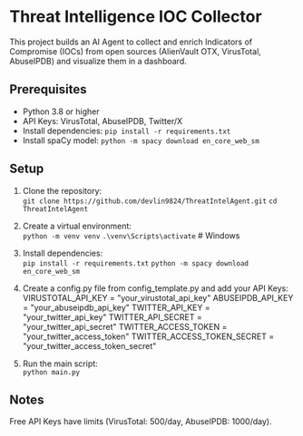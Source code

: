 # Threat Intelligence IOC Collector

This project builds an AI Agent to collect and enrich Indicators of Compromise (IOCs) from open sources (AlienVault OTX, VirusTotal, AbuseIPDB) and visualize them in a dashboard.

## Prerequisites
- Python 3.8 or higher
- API Keys: VirusTotal, AbuseIPDB, Twitter/X
- Install dependencies: `pip install -r requirements.txt`
- Install spaCy model: `python -m spacy download en_core_web_sm`

## Setup
1. Clone the repository:  
  `git clone https://github.com/devlin9824/ThreatIntelAgent.git`
   `cd ThreatIntelAgent`

2. Create a virtual environment:  
`python -m venv venv`
`.\venv\Scripts\activate`  # Windows

3. Install dependencies:  
`pip install -r requirements.txt`
`python -m spacy download en_core_web_sm`

4. Create a config.py file from config_template.py and add your API Keys:  
VIRUSTOTAL_API_KEY = "your_virustotal_api_key"
ABUSEIPDB_API_KEY = "your_abuseipdb_api_key"
TWITTER_API_KEY = "your_twitter_api_key"
TWITTER_API_SECRET = "your_twitter_api_secret"
TWITTER_ACCESS_TOKEN = "your_twitter_access_token"
TWITTER_ACCESS_TOKEN_SECRET = "your_twitter_access_token_secret"

5. Run the main script:  
`python main.py`

## Notes
Free API Keys have limits (VirusTotal: 500/day, AbuseIPDB: 1000/day).
